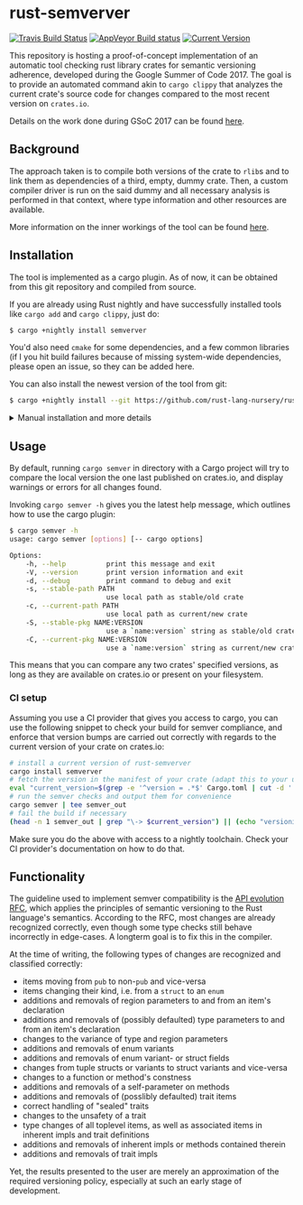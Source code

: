 # rust-semverver

[![Travis Build Status](https://travis-ci.org/rust-lang-nursery/rust-semverver.svg?branch=master)](https://travis-ci.org/rust-lang-nursery/rust-semverver)
[![AppVeyor Build status](https://ci.appveyor.com/api/projects/status/qktm3ndv6cnbj01m?svg=true)](https://ci.appveyor.com/project/ibabushkin/rust-semverver)
[![Current Version](https://meritbadge.herokuapp.com/semverver)](https://crates.io/crates/semverver)

This repository is hosting a proof-of-concept implementation of an automatic tool checking
rust library crates for semantic versioning adherence, developed during the Google Summer
of Code 2017. The goal is to provide an automated command akin to `cargo clippy` that
analyzes the current crate's source code for changes compared to the most recent version
on `crates.io`.

Details on the work done during GSoC 2017 can be found
[here](https://github.com/rust-lang-nursery/rust-semverver/blob/master/doc/gsoc.md).

## Background

The approach taken is to compile both versions of the crate to `rlib`s and to link them as
dependencies of a third, empty, dummy crate. Then, a custom compiler driver is run on the
said dummy and all necessary analysis is performed in that context, where type information
and other resources are available.

More information on the inner workings of the tool can be found
[here](https://github.com/rust-lang-nursery/rust-semverver/blob/master/doc/impl_notes.md).

## Installation

The tool is implemented as a cargo plugin. As of now, it can be obtained from this git
repository and compiled from source.

If you are already using Rust nightly and have successfully installed tools like
`cargo add` and `cargo clippy`, just do:

```sh
$ cargo +nightly install semverver
```

You'd also need `cmake` for some dependencies, and a few common libraries (if I you hit
build failures because of missing system-wide dependencies, please open an issue, so they
can be added here.

You can also install the newest version of the tool from git:

```sh
$ cargo +nightly install --git https://github.com/rust-lang-nursery/rust-semverver
```

<details>

<summary>
  Manual installation and more details
</summary>

```sh
# using rustup is recommended
$ rustup update nightly
$ rustup default nightly

$ git clone https://github.com/rust-lang-nursery/rust-semverver
$ cd rust-semverver
$ cargo install
```

At this point, the current development version can be invoked using `cargo semver` in any
directory your project resides in. If you prefer not to install to `~/.cargo/bin`, you can
invoke it like so after building with a regular `cargo build`:

```sh
$ PATH=/path/to/repo/target/debug:$PATH cargo semver <args>
```

If you have built using `cargo build --release` instead, change the path to point to the
`release` subdirectory of the `target` directory.

</details>

## Usage

By default, running `cargo semver` in directory with a Cargo project will try to compare
the local version the one last published on crates.io, and display warnings or errors for
all changes found.

Invoking `cargo semver -h` gives you the latest help message, which outlines how to use
the cargo plugin:

```sh
$ cargo semver -h
usage: cargo semver [options] [-- cargo options]

Options:
    -h, --help          print this message and exit
    -V, --version       print version information and exit
    -d, --debug         print command to debug and exit
    -s, --stable-path PATH
                        use local path as stable/old crate
    -c, --current-path PATH
                        use local path as current/new crate
    -S, --stable-pkg NAME:VERSION
                        use a `name:version` string as stable/old crate
    -C, --current-pkg NAME:VERSION
                        use a `name:version` string as current/new crate
```

This means that you can compare any two crates' specified versions, as long as they are
available on crates.io or present on your filesystem.

### CI setup

Assuming you use a CI provider that gives you access to cargo, you can use the following
snippet to check your build for semver compliance, and enforce that version bumps are
carried out correctly with regards to the current version of your crate on crates.io:

```sh
# install a current version of rust-semverver
cargo install semverver
# fetch the version in the manifest of your crate (adapt this to your usecase if needed)
eval "current_version=$(grep -e '^version = .*$' Cargo.toml | cut -d ' ' -f 3)"
# run the semver checks and output them for convenience
cargo semver | tee semver_out
# fail the build if necessary
(head -n 1 semver_out | grep "\-> $current_version") || (echo "versioning mismatch" && return 1)
```

Make sure you do the above with access to a nightly toolchain. Check your CI provider's
documentation on how to do that.

## Functionality

The guideline used to implement semver compatibility is the [API evolution
RFC](https://github.com/rust-lang/rfcs/blob/master/text/1105-api-evolution.md), which
applies the principles of semantic versioning to the Rust language's semantics. According
to the RFC, most changes are already recognized correctly, even though some type checks
still behave incorrectly in edge-cases. A longterm goal is to fix this in the compiler.

At the time of writing, the following types of changes are recognized and classified
correctly:

* items moving from `pub` to non-`pub` and vice-versa
* items changing their kind, i.e. from a `struct` to an `enum`
* additions and removals of region parameters to and from an item's declaration
* additions and removals of (possibly defaulted) type parameters to and from an item's
  declaration
* changes to the variance of type and region parameters
* additions and removals of enum variants
* additions and removals of enum variant- or struct fields
* changes from tuple structs or variants to struct variants and vice-versa
* changes to a function or method's constness
* additions and removals of a self-parameter on methods
* additions and removals of (posslibly defaulted) trait items
* correct handling of "sealed" traits
* changes to the unsafety of a trait
* type changes of all toplevel items, as well as associated items in inherent impls and
  trait definitions
* additions and removals of inherent impls or methods contained therein
* additions and removals of trait impls

Yet, the results presented to the user are merely an approximation of the required
versioning policy, especially at such an early stage of development.
